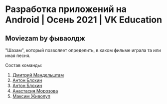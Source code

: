 # Разработка приложений на Android | Осень 2021 | VK Education

## Moviezam by фываолдж

"Шазам", который позволяет определить, в каком фильме играла та или иная песня.

Состав команды:

1. [Дмитрий Мандельштам](https://github.com/mandelshtamd)
2. [Антон Блохин](https://github.com/a-blokhin)
3. [Антон Блохин](https://github.com/a-blokhin)
3. [Анастасия Морозова](https://github.com/moroz-matros)
4. [Максим Живолуп](https://github.com/PurpleLime)
